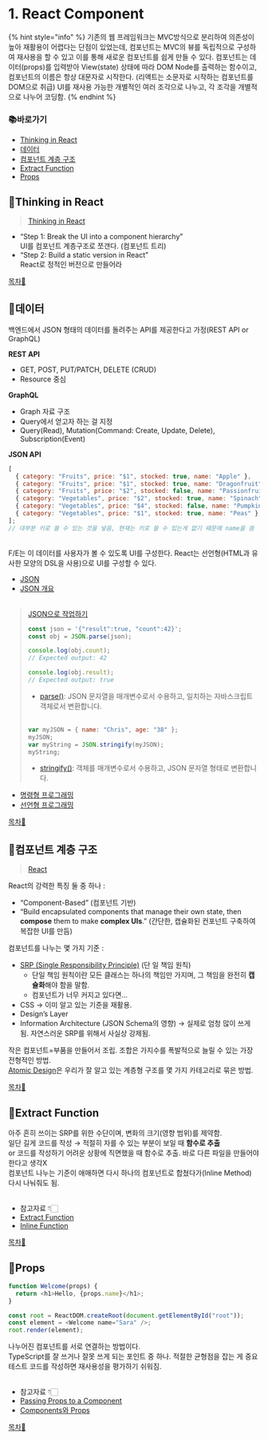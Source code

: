 # 1. React Component

{% hint style="info" %}
기존의 웹 프레임워크는 MVC방식으로 분리하여 의존성이 높아 재활용이 어렵다는 단점이 있었는데, 컴포넌트는 MVC의 뷰를 독립적으로 구성하여 재사용을 할 수 있고 이를 통해 새로운 컴포넌트를 쉽게 만들 수 있다.
컴포넌트는 데이터(props)를 입력받아 View(state) 상태에 따라 DOM Node를 출력하는 함수이고, 컴포넌트의 이름은 항상 대문자로 시작한다. (리액트는 소문자로 시작하는 컴포넌트를 DOM으로 취급)
UI를 재사용 가능한 개별적인 여러 조각으로 나누고, 각 조각을 개별적으로 나누어 코딩함.
{% endhint %}

### 📚바로가기

- [Thinking in React](1.-react-component.md#thinking-in-react)
- [데이터](1.-react-component.md#데이터)
- [컴포넌트 계층 구조](1.-react-component.md#컴포넌트-계층-구조)
- [Extract Function](1.-react-component.md#Extract-Function)
- [Props](1.-react-component.md#Props)

## 📍Thinking in React

> [Thinking in React](https://beta.reactjs.org/learn/thinking-in-react)

- “Step 1: Break the UI into a component hierarchy”\
   UI를 컴포넌트 계층구조로 쪼갠다. (컴포넌트 트리)
- “Step 2: Build a static version in React”\
   React로 정적인 버전으로 만들어라

[목차🔺](1.-react-component.md#undefined)

## 📍데이터

백엔드에서 JSON 형태의 데이터를 돌려주는 API를 제공한다고 가정(REST API or GraphQL)

**REST API**

- GET, POST, PUT/PATCH, DELETE (CRUD)
- Resource 중심

**GraphQL**

- Graph 자료 구조
- Query에서 얻고자 하는 걸 지정
- Query(Read), Mutation(Command: Create, Update, Delete), Subscription(Event)

**JSON API**

```javascript
[
  { category: "Fruits", price: "$1", stocked: true, name: "Apple" },
  { category: "Fruits", price: "$1", stocked: true, name: "Dragonfruit" },
  { category: "Fruits", price: "$2", stocked: false, name: "Passionfruit" },
  { category: "Vegetables", price: "$2", stocked: true, name: "Spinach" },
  { category: "Vegetables", price: "$4", stocked: false, name: "Pumpkin" },
  { category: "Vegetables", price: "$1", stocked: true, name: "Peas" },
];
// 대부분 키로 쓸 수 있는 것을 넣음, 현재는 키로 쓸 수 있는게 없기 때문에 name을 씀
```

</br>
F/E는 이 데이터를 사용자가 볼 수 있도록 UI를 구성한다. React는 선언형(HTML과 유사한 모양의 DSL을 사용)으로 UI를 구성할 수 있다.

- [JSON](https://ko.wikipedia.org/wiki/JSON)
- [JSON 개요](https://www.json.org/json-ko.html)</br></br>

> [JSON으로 작업하기](https://developer.mozilla.org/ko/docs/Learn/JavaScript/Objects/JSON)
>
> ```javascript
> const json = '{"result":true, "count":42}';
> const obj = JSON.parse(json);
>
> console.log(obj.count);
> // Expected output: 42
>
> console.log(obj.result);
> // Expected output: true
> ```
>
> - [parse()](https://developer.mozilla.org/en-US/docs/Web/JavaScript/Reference/Global_Objects/JSON/parse): JSON 문자열을 매개변수로서 수용하고, 일치하는 자바스크립트 객체로서 변환합니다.</br></br>
>
> ```javascript
> var myJSON = { name: "Chris", age: "38" };
> myJSON;
> var myString = JSON.stringify(myJSON);
> myString;
> ```
>
> - [stringify()](https://developer.mozilla.org/en-US/docs/Web/JavaScript/Reference/Global_Objects/JSON/stringify): 객체를 매개변수로서 수용하고, JSON 문자열 형태로 변환합니다.
>   </br>

- [명령형 프로그래밍](https://ko.wikipedia.org/wiki/명령형_프로그래밍)
- [선언형 프로그래밍](https://ko.wikipedia.org/wiki/선언형_프로그래밍)

[목차🔺](1.-react-component.md#undefined)

## 📍컴포넌트 계층 구조

> [React](https://reactjs.org/)

React의 강력한 특징 둘 중 하나 :

- “Component-Based” (컴포넌트 기반)
- “Build encapsulated components that manage their own state, then **compose** them to make **complex UIs**.” (간단한, 캡슐화된 컨포넌트 구축하여 복잡한 UI를 만듬)

컴포넌트를 나누는 몇 가지 기준 :

- [SRP (Single Responsibility Principle)](https://ko.wikipedia.org/wiki/단일_책임_원칙) (단 일 책임 원칙)
  - 단일 책임 원칙이란 모든 클래스는 하나의 책임만 가지며, 그 책임을 완전히 **캡슐화**해야 함을 말함.
  - 컴포넌트가 너무 커지고 있다면…
- CSS → 이미 알고 있는 기준을 재활용.
- Design’s Layer
- Information Architecture (JSON Schema의 영향) → 실제로 엄청 많이 쓰게 됨. 자연스러운 SRP를 위해서 사실상 강제됨.

작은 컴포넌트=부품을 만들어서 조립. 조합은 가지수를 폭발적으로 늘릴 수 있는 가장 전형적인 방법.</br>
[Atomic Design](https://bradfrost.com/blog/post/atomic-web-design/)은 우리가 잘 알고 있는 계층형 구조를 몇 가지 카테고리로 묶은 방법.

[목차🔺](1.-react-component.md#undefined)

## 📍Extract Function

아주 흔히 쓰이는 SRP를 위한 수단이며, 변화의 크기(영향 범위)를 제약함.</br>
일단 길게 코드를 작성 → 적절히 자를 수 있는 부분이 보일 때 **함수로 추출**</br>
or 코드를 작성하기 어려운 상황에 직면했을 때 함수로 추출. 바로 다른 파일을 만들어야 한다고 생각X</br>
컴포넌트 나누는 기준이 애매하면 다시 하나의 컴포넌트로 합쳤다가(Inline Method) 다시 나눠줘도 됨.</br></br>

- 참고자료 👇🏻
- [Extract Function](https://refactoring.com/catalog/extractFunction.html)
- [Inline Function](https://refactoring.com/catalog/inlineFunction.html)

[목차🔺](1.-react-component.md#undefined)

## 📍Props

```javascript
function Welcome(props) {
  return <h1>Hello, {props.name}</h1>;
}

const root = ReactDOM.createRoot(document.getElementById("root"));
const element = <Welcome name="Sara" />;
root.render(element);
```

나누어진 컴포넌트를 서로 연결하는 방법이다.</br>
TypeScript를 잘 쓰거나 잘못 쓰게 되는 포인트 중 하나. 적절한 균형점을 잡는 게 중요</br>
테스트 코드를 작성하면 재사용성을 평가하기 쉬워짐.</br></br>

- 참고자료 👇🏻
- [Passing Props to a Component](https://beta.reactjs.org/learn/passing-props-to-a-component)
- [Components와 Props](https://ko.reactjs.org/docs/components-and-props.html)

[목차🔺](1.-react-component.md#undefined)
